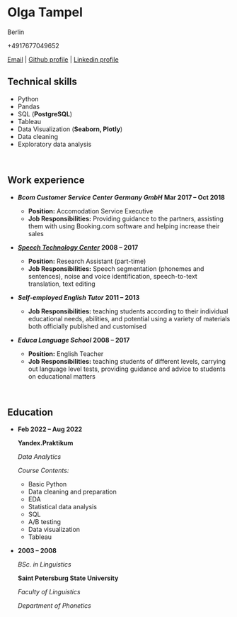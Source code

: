 # Olga Tampel

Berlin

+4917677049652

[Email](mailto:tampel.olya@gmail.com) | [Github profile](https://github.com/otampel) | [Linkedin profile](https://www.https://www.linkedin.com/in/olga-tampel-357848158/)

## Technical skills
* Python
* Pandas
* SQL (**PostgreSQL**)
* Tableau
* Data Visualization (**Seaborn, Plotly**)
* Data cleaning
* Exploratory data analysis
<br/>

## Work experience

* _**Bcom Customer Service Center Germany GmbH**_ **Mar 2017 – Oct 2018**

  * **Position:** Accomodation Service Executive
  * **Job Responsibilities:** Providing guidance to the partners, assisting them with using Booking.com software and helping increase their sales


* _**[Speech Technology Center](https://speechpro.com/)**_ **2008 – 2017**

	 * **Position:** Research Assistant (part-time)
	 * **Job Responsibilities:** Speech segmentation (phonemes and sentences), noise and voice identification, speech-to-text translation, text editing


* _**Self-employed English Tutor**_ **2011 – 2013**

	 * **Job Responsibilities:** teaching students according to their individual educational needs, abilities, and potential using a variety of materials both officially published and customised


* _**Educa Language School**_ **2008 – 2017**

	 * **Position:** English Teacher
	 * **Job Responsibilities:** teaching students of different levels, carrying out language level tests, providing guidance and advice to students on educational matters

<br/>

## Education

* **Feb 2022 – Aug 2022**

  **Yandex.Praktikum**

	*Data Analytics*

	*Course Contents:*

	- Basic Python
	- Data cleaning and preparation
	- EDA
	- Statistical data analysis
	- SQL
	- A/B testing
	- Data visualization
	- Tableau


* **2003 – 2008**

	*BSc. in Linguistics*

	**Saint Petersburg State University**

	*Faculty of Linguistics*

	*Department of Phonetics*

<br/>
